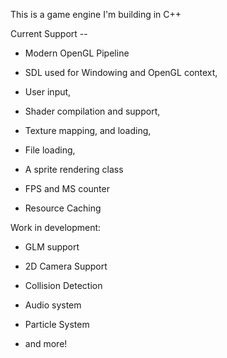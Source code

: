 This is a game engine I'm building in C++

Current Support --

* Modern OpenGL Pipeline


* SDL used for Windowing and OpenGL context,


* User input,


* Shader compilation and support,


* Texture mapping, and loading,


* File loading,


* A sprite rendering class

* FPS and MS counter

* Resource Caching


Work in development:

* GLM support

* 2D Camera Support

* Collision Detection

* Audio system

* Particle System

* and more!
